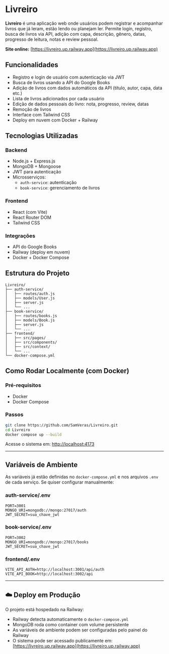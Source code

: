 # Livreiro

**Livreiro** é uma aplicação web onde usuários podem registrar e acompanhar livros que já leram, estão lendo ou planejam ler. Permite login, registro, busca de livros via API, adição com capa, descrição, gênero, datas, progresso de leitura, notas e review pessoal.

**Site online:** [https://livreiro.up.railway.app](https://livreiro.up.railway.app)

## Funcionalidades

- Registro e login de usuário com autenticação via JWT
- Busca de livros usando a API do Google Books
- Adição de livros com dados automáticos da API (título, autor, capa, data etc.)
- Lista de livros adicionados por cada usuário
- Edição de dados pessoais do livro: nota, progresso, review, datas
- Remoção de livros
- Interface com Tailwind CSS
- Deploy em nuvem com Docker + Railway

## Tecnologias Utilizadas

### Backend

- Node.js + Express.js
- MongoDB + Mongoose
- JWT para autenticação
- Microsserviços:
  - `auth-service`: autenticação
  - `book-service`: gerenciamento de livros

### Frontend

- React (com Vite)
- React Router DOM
- Tailwind CSS

### Integrações

- API do Google Books
- Railway (deploy em nuvem)
- Docker + Docker Compose

## Estrutura do Projeto

```
Livreiro/
├── auth-service/
│   ├── routes/auth.js
│   ├── models/User.js
│   ├── server.js
│   └── ...
├── book-service/
│   ├── routes/books.js
│   ├── models/Book.js
│   ├── server.js
│   └── ...
├── frontend/
│   ├── src/pages/
│   ├── src/components/
│   ├── src/context/
│   └── ...
└── docker-compose.yml
```

## Como Rodar Localmente (com Docker)

### Pré-requisitos

- Docker
- Docker Compose

### Passos

```bash
git clone https://github.com/SamVeras/Livreiro.git
cd Livreiro
docker compose up --build
```

Acesse o sistema em: [http://localhost:4173](http://localhost:4173)

---

## Variáveis de Ambiente

As variáveis já estão definidas no `docker-compose.yml` e nos arquivos `.env` de cada serviço. Se quiser configurar manualmente:

### auth-service/.env

```env
PORT=3001
MONGO_URI=mongodb://mongo:27017/auth
JWT_SECRET=sua_chave_jwt
```

### book-service/.env

```env
PORT=3002
MONGO_URI=mongodb://mongo:27017/books
JWT_SECRET=sua_chave_jwt
```

### frontend/.env

```env
VITE_API_AUTH=http://localhost:3001/api/auth
VITE_API_BOOK=http://localhost:3002/api
```

---

## ☁️ Deploy em Produção

O projeto está hospedado na Railway:

- Railway detecta automaticamente o `docker-compose.yml`
- MongoDB roda como container com volume persistente
- As variáveis de ambiente podem ser configuradas pelo painel do Railway
- O sistema pode ser acessado publicamente em:  
  [https://livreiro.up.railway.app](https://livreiro.up.railway.app)
